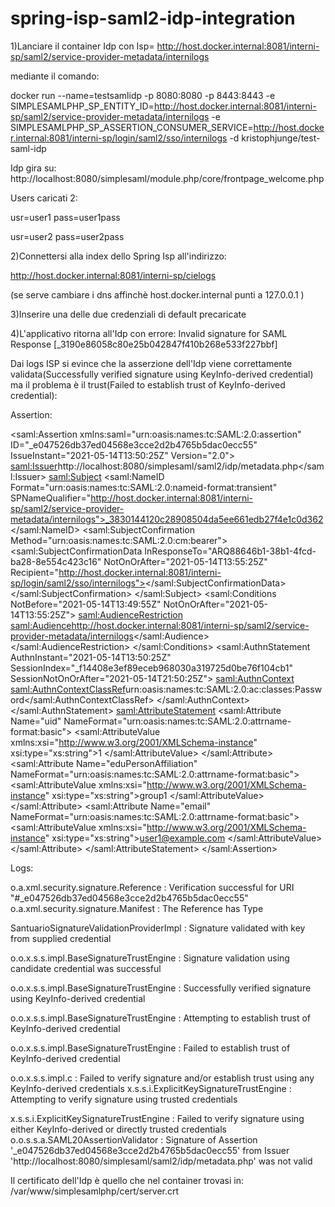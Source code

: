 # spring-isp-saml2-idp-integration

1)Lanciare il container Idp con Isp=
http://host.docker.internal:8081/interni-sp/saml2/service-provider-metadata/internilogs

mediante il comando:

docker run --name=testsamlidp -p 8080:8080 -p 8443:8443 -e SIMPLESAMLPHP_SP_ENTITY_ID=http://host.docker.internal:8081/interni-sp/saml2/service-provider-metadata/internilogs -e SIMPLESAMLPHP_SP_ASSERTION_CONSUMER_SERVICE=http://host.docker.internal:8081/interni-sp/login/saml2/sso/internilogs -d kristophjunge/test-saml-idp

Idp gira su:
http://localhost:8080/simplesaml/module.php/core/frontpage_welcome.php

Users caricati 2:

 
 usr=user1 
 pass=user1pass 
 
 
 usr=user2
 pass=user2pass
 
 2)Connettersi alla index dello Spring Isp all'indirizzo:
 
 http://host.docker.internal:8081/interni-sp/cielogs
 
 (se serve cambiare i dns affinchè host.docker.internal punti a 127.0.0.1 )
 
 3)Inserire una delle due credenziali di default precaricate
 
 4)L'applicativo ritorna all'Idp con errore:
 Invalid signature for SAML Response [_3190e86058c80e25b042847f410b268e533f227bbf]
 
 Dai logs ISP si evince che la asserzione dell'Idp viene correttamente validata(Successfully verified signature using KeyInfo-derived credential) ma il problema è il trust(Failed to establish trust of KeyInfo-derived credential):
 
 Assertion:
 
 
 <saml:Assertion
    xmlns:saml="urn:oasis:names:tc:SAML:2.0:assertion" ID="_e047526db37ed04568e3cce2d2b4765b5dac0ecc55" IssueInstant="2021-05-14T13:50:25Z" Version="2.0">
    <saml:Issuer>http://localhost:8080/simplesaml/saml2/idp/metadata.php</saml:Issuer>
    <saml:Subject>
        <saml:NameID Format="urn:oasis:names:tc:SAML:2.0:nameid-format:transient" SPNameQualifier="http://host.docker.internal:8081/interni-sp/saml2/service-provider-metadata/internilogs">_3830144120c28908504da5ee661edb27f4e1c0d362</saml:NameID>
        <saml:SubjectConfirmation Method="urn:oasis:names:tc:SAML:2.0:cm:bearer">
            <saml:SubjectConfirmationData InResponseTo="ARQ88646b1-38b1-4fcd-ba28-8e554c423c16" NotOnOrAfter="2021-05-14T13:55:25Z" Recipient="http://host.docker.internal:8081/interni-sp/login/saml2/sso/internilogs"></saml:SubjectConfirmationData>
        </saml:SubjectConfirmation>
    </saml:Subject>
    <saml:Conditions NotBefore="2021-05-14T13:49:55Z" NotOnOrAfter="2021-05-14T13:55:25Z">
        <saml:AudienceRestriction>
            <saml:Audience>http://host.docker.internal:8081/interni-sp/saml2/service-provider-metadata/internilogs</saml:Audience>
        </saml:AudienceRestriction>
    </saml:Conditions>
    <saml:AuthnStatement AuthnInstant="2021-05-14T13:50:25Z" SessionIndex="_f14408e3ef89eceb968030a319725d0be76f104cb1" SessionNotOnOrAfter="2021-05-14T21:50:25Z">
        <saml:AuthnContext>
            <saml:AuthnContextClassRef>urn:oasis:names:tc:SAML:2.0:ac:classes:Password</saml:AuthnContextClassRef>
        </saml:AuthnContext>
    </saml:AuthnStatement>
    <saml:AttributeStatement>
        <saml:Attribute Name="uid" NameFormat="urn:oasis:names:tc:SAML:2.0:attrname-format:basic">
            <saml:AttributeValue
                xmlns:xsi="http://www.w3.org/2001/XMLSchema-instance" xsi:type="xs:string">1
            </saml:AttributeValue>
        </saml:Attribute>
        <saml:Attribute Name="eduPersonAffiliation" NameFormat="urn:oasis:names:tc:SAML:2.0:attrname-format:basic">
            <saml:AttributeValue
                xmlns:xsi="http://www.w3.org/2001/XMLSchema-instance" xsi:type="xs:string">group1
            </saml:AttributeValue>
        </saml:Attribute>
        <saml:Attribute Name="email" NameFormat="urn:oasis:names:tc:SAML:2.0:attrname-format:basic">
            <saml:AttributeValue
                xmlns:xsi="http://www.w3.org/2001/XMLSchema-instance" xsi:type="xs:string">user1@example.com
            </saml:AttributeValue>
        </saml:Attribute>
    </saml:AttributeStatement>
</saml:Assertion>
 
 
 Logs:
 
 
  
o.a.xml.security.signature.Reference     : Verification successful for URI "#_e047526db37ed04568e3cce2d2b4765b5dac0ecc55"
o.a.xml.security.signature.Manifest      : The Reference has Type 
 
SantuarioSignatureValidationProviderImpl : Signature validated with key from supplied credential

o.o.x.s.s.impl.BaseSignatureTrustEngine  : Signature validation using candidate credential was successful

o.o.x.s.s.impl.BaseSignatureTrustEngine  : Successfully verified signature using KeyInfo-derived credential

o.o.x.s.s.impl.BaseSignatureTrustEngine  : Attempting to establish trust of KeyInfo-derived credential

o.o.x.s.s.impl.BaseSignatureTrustEngine  : Failed to establish trust of KeyInfo-derived credential

o.o.x.s.s.impl.c  : Failed to verify signature and/or establish trust using any KeyInfo-derived 
credentials
x.s.s.i.ExplicitKeySignatureTrustEngine : Attempting to verify signature using trusted credentials

x.s.s.i.ExplicitKeySignatureTrustEngine : Failed to verify signature using either KeyInfo-derived or directly trusted credentials
o.o.s.s.a.SAML20AssertionValidator       : Signature of Assertion '_e047526db37ed04568e3cce2d2b4765b5dac0ecc55' from Issuer 'http://localhost:8080/simplesaml/saml2/idp/metadata.php' was not valid

Il certificato dell'Idp è quello che nel container trovasi in: /var/www/simplesamlphp/cert/server.crt
 
 
 

